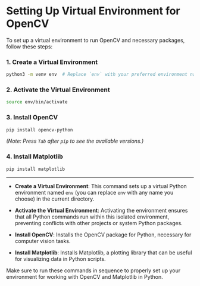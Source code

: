 # Setting Up Virtual Environment for OpenCV

To set up a virtual environment to run OpenCV and necessary packages, follow these steps:

### 1. Create a Virtual Environment

```bash
python3 -m venv env  # Replace `env` with your preferred environment name
```

### 2. Activate the Virtual Environment

```bash
source env/bin/activate
```

### 3. Install OpenCV

```bash
pip install opencv-python
```
*(Note: Press `Tab` after `pip` to see the available versions.)*

### 4. Install Matplotlib

```bash
pip install matplotlib
```

---



- **Create a Virtual Environment**: This command sets up a virtual Python environment named `env` (you can replace `env` with any name you choose) in the current directory.

- **Activate the Virtual Environment**: Activating the environment ensures that all Python commands run within this isolated environment, preventing conflicts with other projects or system Python packages.

- **Install OpenCV**: Installs the OpenCV package for Python, necessary for computer vision tasks.

- **Install Matplotlib**: Installs Matplotlib, a plotting library that can be useful for visualizing data in Python scripts.

Make sure to run these commands in sequence to properly set up your environment for working with OpenCV and Matplotlib in Python.

